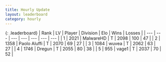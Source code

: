 ```yaml
---
title: Hourly Update
layout: leaderboard
category: hourly
---
```


{: .leaderboard}
| Rank | LV | Player | Division | Elo | Wins | Losses |
| --- | --- | --- | --- | --- | --- | --- |
| <span data-change="0">1</span> | 2021 | <span title="ID: 261794">MalwareHD</span> | T | <span data-change="0">2098</span> | <span data-change="0">100</span> | <span data-change="0">47</span> |
| <span data-change="0">2</span> | 1358 | <span title="ID: 512212">Paolo Aluffi</span> | T | <span data-change="0">2070</span> | <span data-change="0">69</span> | <span data-change="0">27</span> |
| <span data-change="0">3</span> | 1084 | <span title="ID: 740957">wuvea</span> | T | <span data-change="6">2062</span> | <span data-change="1">63</span> | <span data-change="0">27</span> |
| <span data-change="0">4</span> | 1746 | <span title="ID: 337810">Dregun</span> | T | <span data-change="0">2055</span> | <span data-change="0">80</span> | <span data-change="0">38</span> |
| <span data-change="0">5</span> | 955 | <span title="ID: 556277">vage1</span> | T | <span data-change="0">2037</span> | <span data-change="0">70</span> | <span data-change="0">52</span> |